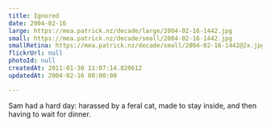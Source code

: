 ```yaml
---
title: Ignored
date: 2004-02-16
large: https://mea.patrick.nz/decade/large/2004-02-16-1442.jpg
small: https://mea.patrick.nz/decade/small/2004-02-16-1442.jpg
smallRetina: https://mea.patrick.nz/decade/small/2004-02-16-1442@2x.jpg
flickrUrl: null
photoId: null
createdAt: 2011-01-30 11:07:14.820612
updatedAt: 2004-02-16 00:00:00

---
```

Sam had a hard day: harassed by a feral cat, made to stay inside, and then having to wait for dinner.
